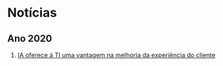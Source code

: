 # Notícias 

## Ano 2020 
1. [IA oferece à TI uma vantagem na melhoria da experiência do cliente](https://cio.com.br/ia-oferece-a-ti-uma-vantagem-na-melhoria-da-experiencia-do-cliente)

